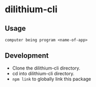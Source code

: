 # dilithium-cli

## Usage

```
computer being program <name-of-app>
```

## Development

* Clone the dilithium-cli directory.
* cd into dilithium-cli directory.
* `npm link` to globally link this package
